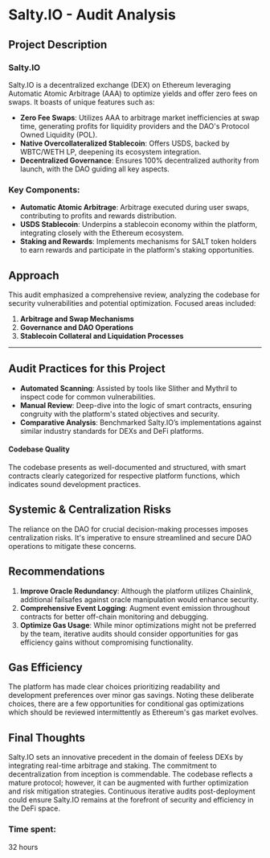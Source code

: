 # Salty.IO - Audit Analysis

## Project Description
### **Salty.IO**
Salty.IO is a decentralized exchange (DEX) on Ethereum leveraging Automatic Atomic Arbitrage (AAA) to optimize yields and offer zero fees on swaps. It boasts of unique features such as:
- **Zero Fee Swaps**: Utilizes AAA to arbitrage market inefficiencies at swap time, generating profits for liquidity providers and the DAO's Protocol Owned Liquidity (POL).
- **Native Overcollateralized Stablecoin**: Offers USDS, backed by WBTC/WETH LP, deepening its ecosystem integration.
- **Decentralized Governance**: Ensures 100% decentralized authority from launch, with the DAO guiding all key aspects.

### **Key Components**:
- **Automatic Atomic Arbitrage**: Arbitrage executed during user swaps, contributing to profits and rewards distribution.
- **USDS Stablecoin**: Underpins a stablecoin economy within the platform, integrating closely with the Ethereum ecosystem.
- **Staking and Rewards**: Implements mechanisms for SALT token holders to earn rewards and participate in the platform's staking opportunities.

## Approach
This audit emphasized a comprehensive review, analyzing the codebase for security vulnerabilities and potential optimization. Focused areas included:
1. **Arbitrage and Swap Mechanisms**
2. **Governance and DAO Operations**
3. **Stablecoin Collateral and Liquidation Processes**

---

## Audit Practices for this Project
- **Automated Scanning**: Assisted by tools like Slither and Mythril to inspect code for common vulnerabilities.
- **Manual Review**: Deep-dive into the logic of smart contracts, ensuring congruity with the platform's stated objectives and security.
- **Comparative Analysis**: Benchmarked Salty.IO’s implementations against similar industry standards for DEXs and DeFi platforms.

#### Codebase Quality
The codebase presents as well-documented and structured, with smart contracts clearly categorized for respective platform functions, which indicates sound development practices.

## Systemic & Centralization Risks
The reliance on the DAO for crucial decision-making processes imposes centralization risks. It's imperative to ensure streamlined and secure DAO operations to mitigate these concerns.

## Recommendations
1. **Improve Oracle Redundancy**: Although the platform utilizes Chainlink, additional failsafes against oracle manipulation would enhance security.
2. **Comprehensive Event Logging**: Augment event emission throughout contracts for better off-chain monitoring and debugging.
3. **Optimize Gas Usage**: While minor optimizations might not be preferred by the team, iterative audits should consider opportunities for gas efficiency gains without compromising functionality.

## Gas Efficiency
The platform has made clear choices prioritizing readability and development preferences over minor gas savings. Noting these deliberate choices, there are a few opportunities for conditional gas optimizations which should be reviewed intermittently as Ethereum's gas market evolves.

## Final Thoughts
Salty.IO sets an innovative precedent in the domain of feeless DEXs by integrating real-time arbitrage and staking. The commitment to decentralization from inception is commendable. The codebase reflects a mature protocol; however, it can be augmented with further optimization and risk mitigation strategies. Continuous iterative audits post-deployment could ensure Salty.IO remains at the forefront of security and efficiency in the DeFi space.

### Time spent:
32 hours
